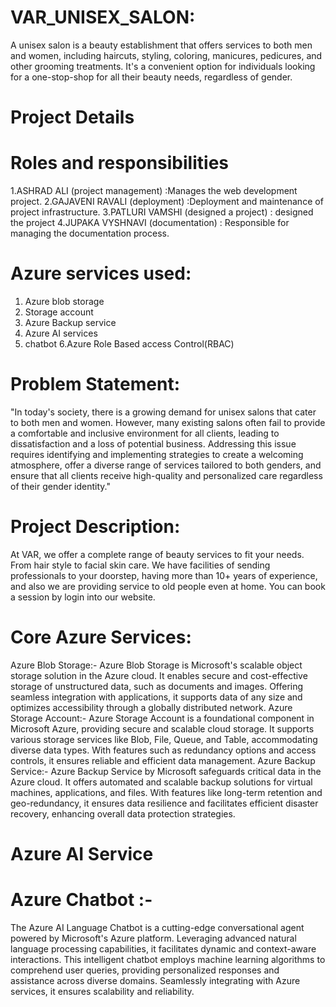 # VAR_UNISEX_SALON:
A unisex salon is a beauty establishment that offers services to both men and women, including haircuts, styling, coloring, manicures, pedicures, and other grooming treatments. It's a convenient option for individuals looking for a one-stop-shop for all their beauty needs, regardless of gender.
# Project Details

# Roles and responsibilities
1.ASHRAD ALI (project management) :Manages the web development project.
2.GAJAVENI RAVALI (deployment) :Deployment and maintenance of project infrastructure.
3.PATLURI VAMSHI  (designed a project) : designed the project
4.JUPAKA VYSHNAVI (documentation) : Responsible for managing the documentation process.
# Azure services used:
1. Azure blob storage
2. Storage account
3. Azure Backup service
4. Azure AI services
5. chatbot
6.Azure Role Based access Control(RBAC)
# Problem Statement:
"In today's society, there is a growing demand for unisex salons that cater to both men and women. However, many existing salons often fail to provide a comfortable and inclusive environment for all clients, leading to dissatisfaction and a loss of potential business. Addressing this issue requires identifying and implementing strategies to create a welcoming atmosphere, offer a diverse range of services tailored to both genders, and ensure that all clients receive high-quality and personalized care regardless of their gender identity."
# Project Description:
At VAR, we offer a complete range of beauty services to fit your needs. From hair style to facial skin care. We have facilities of  sending professionals to your  doorstep, having more than 10+ years of experience, and also we are providing service to old people even at home. You can book a session by login into our website.
# Core Azure Services:
Azure Blob Storage:- Azure Blob Storage is Microsoft's scalable object storage solution in the Azure cloud. It enables secure and cost-effective storage of unstructured data, such as documents and images. Offering seamless integration with applications, it supports data of any size and optimizes accessibility through a globally distributed network. Azure Storage Account:- Azure Storage Account is a foundational component in Microsoft Azure, providing secure and scalable cloud storage. It supports various storage services like Blob, File, Queue, and Table, accommodating diverse data types. With features such as redundancy options and access controls, it ensures reliable and efficient data management. Azure Backup Service:- Azure Backup Service by Microsoft safeguards critical data in the Azure cloud. It offers automated and scalable backup solutions for virtual machines, applications, and files. With features like long-term retention and geo-redundancy, it ensures data resilience and facilitates efficient disaster recovery, enhancing overall data protection strategies.
# Azure AI Service
# Azure Chatbot :- 
The Azure AI Language Chatbot is a cutting-edge conversational agent powered by Microsoft's Azure platform. Leveraging advanced natural language processing capabilities, it facilitates dynamic and context-aware interactions. This intelligent chatbot employs machine learning algorithms to comprehend user queries, providing personalized responses and assistance across diverse domains. Seamlessly integrating with Azure services, it ensures scalability and reliability.

